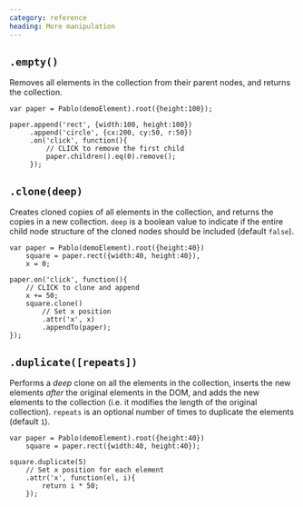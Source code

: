 ```yaml
--- 
category: reference
heading: More manipulation
---
```



`.empty()`
---

Removes all elements in the collection from their parent nodes, and returns the collection.

    var paper = Pablo(demoElement).root({height:100});

    paper.append('rect', {width:100, height:100})
         .append('circle', {cx:200, cy:50, r:50})
         .on('click', function(){
             // CLICK to remove the first child
             paper.children().eq(0).remove();
         });


`.clone(deep)`
--

Creates cloned copies of all elements in the collection, and returns the copies in a new collection.
`deep` is a boolean value to indicate if the entire child node structure of the cloned nodes should be included (default `false`).

    var paper = Pablo(demoElement).root({height:40})
        square = paper.rect({width:40, height:40}),
        x = 0;

    paper.on('click', function(){
        // CLICK to clone and append
        x += 50;
        square.clone()
            // Set x position
            .attr('x', x)
            .appendTo(paper);
    });


`.duplicate([repeats])`
---

Performs a _deep_ clone on all the elements in the collection, inserts the new elements _after_ the original elements in the DOM, and adds the new elements to the collection (i.e. it modifies the length of the original collection). `repeats` is an optional number of times to duplicate the elements (default `1`).

    var paper = Pablo(demoElement).root({height:40})
        square = paper.rect({width:40, height:40});

    square.duplicate(5)
        // Set x position for each element
        .attr('x', function(el, i){
            return i * 50;
        });